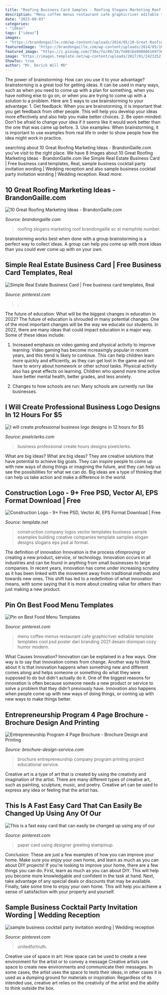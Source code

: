```yaml
---
title: "Roofing Business Card Samples - Roofing Slogans Marketing Roof Brandongaille Sc St Memphite Number"
description: "Menu coffee menus restaurant cafe graphicriver editable template templates cool psd poster dari branding 2021 desain disimpan cozy humor modern"
date: "2023-09-03"
categories:
- "ideas"
tags: ["ideas"]
images:
- "https://brandongaille.com/wp-content/uploads/2014/05/10-Great-Roofing-Marketing-Ideas.jpg"
featuredImage: "https://brandongaille.com/wp-content/uploads/2014/05/10-Great-Roofing-Marketing-Ideas.jpg"
featured_image: "https://i.pinimg.com/736x/fe/08/16/fe0816e89860616973672dc8ef10cd97.jpg"
image: "https://images.template.net/wp-content/uploads/2017/01/24232521/Business-Construction-Logo.jpg"
ShowToc: true
author: "Mr. Derick Will MD"
---
```



The power of brainstorming: How can you use it to your advantage?
brainstorming is a great tool for getting ideas. It can be used in many ways, such as when you need to come up with a plan for something, when you have nothing else to go on, or when you are trying to come up with a solution to a problem. Here are 5 ways to use brainstorming to your advantage: 1. Get feedback: When you are brainstorming, it is important that you get feedback from other people. This will help you develop your ideas more effectively and also help you make better choices. 2. Be open-minded: Don’t be afraid to change your idea if it seems like it would work better than the one that was came up before. 3. Use examples: When brainstorming, it is important to use examples from real life in order to show people how the idea might work in practice. 
	

		
searching about 10 Great Roofing Marketing Ideas - BrandonGaille.com you've visit to the right place. We have 8 Images about 10 Great Roofing Marketing Ideas - BrandonGaille.com like Simple Real Estate Business Card | Free business card templates, Real, sample business cocktail party invitation wording | Wedding reception and also sample business cocktail party invitation wording | Wedding reception. Read more:
		
    
## 10 Great Roofing Marketing Ideas - BrandonGaille.com

<img loading=lazy src="https://brandongaille.com/wp-content/uploads/2014/05/10-Great-Roofing-Marketing-Ideas.jpg" onerror="this.onerror=null;this.src='https://tse3.mm.bing.net/th?id=OIP.t0Cg3ZzRd2LEeqB6ep1lsAHaE8&amp;pid=15.1';" alt="10 Great Roofing Marketing Ideas - BrandonGaille.com">

_Source: brandongaille.com_

>roofing slogans marketing roof brandongaille sc st memphite number. 

	

brainstorming works best when done with a group
brainstorming is a perfect way to collect ideas. A group can help you come up with more ideas than you could ever come up with on your own.

    
## Simple Real Estate Business Card | Free Business Card Templates, Real

<img loading=lazy src="https://i.pinimg.com/736x/c5/fe/4b/c5fe4b89f6f6f01cc1c7ca83c7cc97be.jpg" onerror="this.onerror=null;this.src='https://tse4.mm.bing.net/th?id=OIP.bSjxvWFY_vWE7hegOQEh8wHaLG&amp;pid=15.1';" alt="Simple Real Estate Business Card | Free business card templates, Real">

_Source: pinterest.com_

>. 

	

The future of education: What will be the biggest changes in education in 2022?
The future of education is shrouded in many potential changes. One of the most important changes will be the way we educate our students. In 2022, there are many ideas that could impact education in a major way. Some of these ideas include: 
1) Increased emphasis on video gaming and physical activity to improve learning: Video gaming has become increasingly popular in recent years, and this trend is likely to continue. This can help children learn more quickly and efficiently, as they can get lost in the game and not have to worry about homework or other school tasks. Physical activity also has great effects on learning. Children who spend more time active have better mental health, better grades, and less anxiety. 

2) Changes to how schools are run: Many schools are currently run like businesses.

    
## I Will Create Professional Business Logo Designs In 12 Hours For $5

<img loading=lazy src="https://pixelclerks.com/pics/000/977/513/0790959df151974e558a266eacfd7200.jpg" onerror="this.onerror=null;this.src='https://tse4.mm.bing.net/th?id=OIP.B5CVnfFRl05ViiZurP1yAAHaEr&amp;pid=15.1';" alt="I will create professional business logo designs in 12 hours for $5">

_Source: pixelclerks.com_

>business professional create hours designs pixelclerks. 

	

What are big ideas?
What are big ideas? They are creative solutions that have potential to achieve big goals. They can inspire people to come up with new ways of doing things or imagining the future, and they can help us see the possibilities for what we can do. Big ideas are a type of thinking that can help us take action and make a difference in the world.

    
## Construction Logo - 9+ Free PSD, Vector AI, EPS Format Download | Free

<img loading=lazy src="https://images.template.net/wp-content/uploads/2017/01/24232521/Business-Construction-Logo.jpg" onerror="this.onerror=null;this.src='https://tse2.mm.bing.net/th?id=OIP.qLN0H4ZLkeG9ylQ4Y0UXkgHaE1&amp;pid=15.1';" alt="Construction Logo - 9+ Free PSD, Vector AI, EPS Format Download | Free">

_Source: template.net_

>construction company logos vector templates business sample examples building creative companies template samples slogan designs slogans eps psd ai format. 

	

The definition of innovation
Innovation is the process ofimproving or creating a new product, service, or technology. Innovation occurs in all industries and can be found in anything from small businesses to large companies. In recent years, innovation has come under increasing scrutiny as it has been linked with the movement away from traditional methods and towards new ones. This shift has led to a redefinition of what innovation means, with some saying that it is more about creating value for others than just making a new product.

    
## Pin On Best Food Menu Templates

<img loading=lazy src="https://i.pinimg.com/736x/b8/f9/71/b8f971a377652074547e2d51bc2f193c.jpg" onerror="this.onerror=null;this.src='https://tse1.mm.bing.net/th?id=OIP.AuL4hCFtP_HKSVD7EeKrRwHaMJ&amp;pid=15.1';" alt="Pin on Best Food Menu Templates">

_Source: pinterest.com_

>menu coffee menus restaurant cafe graphicriver editable template templates cool psd poster dari branding 2021 desain disimpan cozy humor modern. 

	

What Causes Innovation?
Innovation can be explained in a few ways. One way is to say that innovation comes from change. Another way to think about it is that innovation happens when something new and different comes along and helps someone or something do what they were supposed to do but didn't actually do it. 
One of the biggest reasons for innovation is often because someone needs a new product or service to solve a problem that they didn't previously have. Innovation also happens when people come up with new ways of doing things, or coming up with new ways to make things better.

    
## Entrepreneurship Program 4 Page Brochure - Brochure Design And Printing

<img loading=lazy src="https://www.brochure-design-service.com/wp-content/uploads/2016/09/ACU-Griggs-Mockup1.jpg" onerror="this.onerror=null;this.src='https://tse1.mm.bing.net/th?id=OIP.0CssSIkxnwZxsBTOBoXU-gHaFb&amp;pid=15.1';" alt="Entrepreneurship Program 4 Page Brochure - Brochure Design and Printing">

_Source: brochure-design-service.com_

>brochure entrepreneurship company program printing project educational service. 

	

Creative art is a type of art that is created by using the creativity and imagination of the artist. There are many different types of creative art, such as painting, sculpture, music, and poetry. Creative art can be used to express any idea or feeling that the artist has.

    
## This Is A Fast Easy Card That Can Easily Be Changed Up Using Any Of Our

<img loading=lazy src="https://i.pinimg.com/originals/bc/0c/2b/bc0c2b3a9642362d8e313f85c3b66022.jpg" onerror="this.onerror=null;this.src='https://tse4.mm.bing.net/th?id=OIP.dXLSPAeP00kNwurhS-atkQHaJ4&amp;pid=15.1';" alt="This is a fast easy card that can easily be changed up using any of our">

_Source: pinterest.com_

>paper card using designer greeting stampinup. 

	

Conclusion: These are just a few examples of how you can improve your home. Make sure you enjoy your own home, and learn as much as you can about DIY projects!
If you're looking to improve your home, there are a few things you can do. First, learn as much as you can about DIY. This will help you become more knowledgable and confident in the task at hand. Next, take advantage of any special deals or discounts that may be available. Finally, take some time to enjoy your own home. This will help you achieve a sense of satisfaction with your property and yourself.

    
## Sample Business Cocktail Party Invitation Wording | Wedding Reception

<img loading=lazy src="https://i.pinimg.com/736x/fe/08/16/fe0816e89860616973672dc8ef10cd97.jpg" onerror="this.onerror=null;this.src='https://tse4.mm.bing.net/th?id=OIP.kYYnFBwN5FEIGtTNoPtxTgHaK_&amp;pid=15.1';" alt="sample business cocktail party invitation wording | Wedding reception">

_Source: pinterest.com_

>unitedfortruth. 

	

Creative use of space in art: How space can be used to create a new environment for the artist or to convey a message
Creative artists use space to create new environments and communicate their messages. In some cases, the artist uses the space to tests their ideas, in other cases it is used as a dumping ground for materials or inspiration. Regardless of its intended use, creative art relies on the creativity of the artist and the ability to think outside the box.

